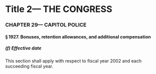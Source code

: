 
# Title 2— THE CONGRESS
### CHAPTER 29— CAPITOL POLICE
#### § 1927. Bonuses, retention allowances, and additional compensation
##### (f) Effective date

This section shall apply with respect to fiscal year 2002 and each succeeding fiscal year.
